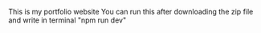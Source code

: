 This is my portfolio website 
You can run this after downloading the zip file and write in terminal "npm run dev"

